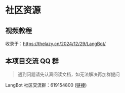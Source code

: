# 社区资源


## 视频教程

收录于：https://thelazy.cn/2024/12/29/LangBot/


## 本项目交流 QQ 群

> 遇到问题请先认真阅读文档，如无法解决再加群提问

LangBot 社区交流群：619154800 ([链接](https://qm.qq.com/q/1K9GjQuza))
